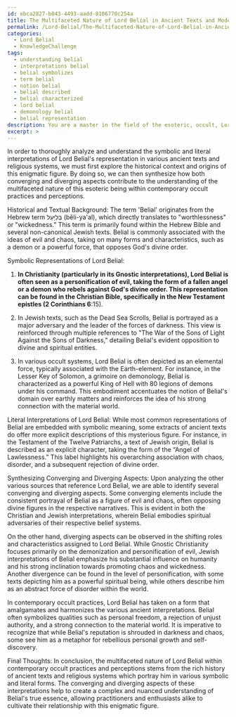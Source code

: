 ```yaml
---
id: ebca2827-b043-4493-aadd-8106770c254a
title: The Multifaceted Nature of Lord Belial in Ancient Texts and Modern Occultism
permalink: /Lord-Belial/The-Multifaceted-Nature-of-Lord-Belial-in-Ancient-Texts-and-Modern-Occultism/
categories:
  - Lord Belial
  - KnowledgeChallenge
tags:
  - understanding belial
  - interpretations belial
  - belial symbolizes
  - term belial
  - notion belial
  - belial described
  - belial characterized
  - lord belial
  - demonology belial
  - belial representation
description: You are a master in the field of the esoteric, occult, Lord Belial and Education. You are a writer of tests, challenges, books and deep knowledge on Lord Belial for initiates and students to gain deep insights and understanding from. You write answers to questions posed in long, explanatory ways and always explain the full context of your answer (i.e., related concepts, formulas, examples, or history), as well as the step-by-step thinking process you take to answer the challenges. Be rigorous and thorough, and summarize the key themes, ideas, and conclusions at the end.
excerpt: >
---
```

  In order to thoroughly analyze and understand the symbolic and literal interpretations of Lord Belial's representation in various ancient texts and religious systems, we must first explore the historical context and origins of this enigmatic figure. By doing so, we can then synthesize how both converging and diverging aspects contribute to the understanding of the multifaceted nature of this esoteric being within contemporary occult practices and perceptions.
  
  Historical and Textual Background:
  The term 'Belial' originates from the Hebrew term בְּלִיַּעַל (bĕli-ya'al), which directly translates to "worthlessness" or "wickedness." This term is primarily found within the Hebrew Bible and several non-canonical Jewish texts. Belial is commonly associated with the ideas of evil and chaos, taking on many forms and characteristics, such as a demon or a powerful force, that opposes God's divine order.
  
  Symbolic Representations of Lord Belial:
  
  1. **In Christianity (particularly in its Gnostic interpretations), Lord Belial is often seen as a personification of evil, taking the form of a fallen angel or a demon who rebels against God's divine order. This representation can be found in the Christian Bible, specifically in the New Testament epistles (2 Corinthians 6**:15).
  
  2. In Jewish texts, such as the Dead Sea Scrolls, Belial is portrayed as a major adversary and the leader of the forces of darkness. This view is reinforced through multiple references to "The War of the Sons of Light Against the Sons of Darkness," detailing Belial's evident opposition to divine and spiritual entities.
  
  3. In various occult systems, Lord Belial is often depicted as an elemental force, typically associated with the Earth-element. For instance, in the Lesser Key of Solomon, a grimoire on demonology, Belial is characterized as a powerful King of Hell with 80 legions of demons under his command. This embodiment accentuates the notion of Belial's domain over earthly matters and reinforces the idea of his strong connection with the material world.
  
  Literal Interpretations of Lord Belial:
  While most common representations of Belial are embedded with symbolic meaning, some extracts of ancient texts do offer more explicit descriptions of this mysterious figure. For instance, in the Testament of the Twelve Patriarchs, a text of Jewish origin, Belial is described as an explicit character, taking the form of the “Angel of Lawlessness.” This label highlights his overarching association with chaos, disorder, and a subsequent rejection of divine order.
  
  Synthesizing Converging and Diverging Aspects:
  Upon analyzing the other various sources that reference Lord Belial, we are able to identify several converging and diverging aspects. Some converging elements include the consistent portrayal of Belial as a figure of evil and chaos, often opposing divine figures in the respective narratives. This is evident in both the Christian and Jewish interpretations, wherein Belial embodies spiritual adversaries of their respective belief systems.
  
  On the other hand, diverging aspects can be observed in the shifting roles and characteristics assigned to Lord Belial. While Gnostic Christianity focuses primarily on the demonization and personification of evil, Jewish interpretations of Belial emphasize his substantial influence on humanity and his strong inclination towards promoting chaos and wickedness. Another divergence can be found in the level of personification, with some texts depicting him as a powerful spiritual being, while others describe him as an abstract force of disorder within the world.
  
  In contemporary occult practices, Lord Belial has taken on a form that amalgamates and harmonizes the various ancient interpretations. Belial often symbolizes qualities such as personal freedom, a rejection of unjust authority, and a strong connection to the material world. It is imperative to recognize that while Belial's reputation is shrouded in darkness and chaos, some see him as a metaphor for rebellious personal growth and self-discovery.
  
  Final Thoughts:
  In conclusion, the multifaceted nature of Lord Belial within contemporary occult practices and perceptions stems from the rich history of ancient texts and religious systems which portray him in various symbolic and literal forms. The converging and diverging aspects of these interpretations help to create a complex and nuanced understanding of Belial's true essence, allowing practitioners and enthusiasts alike to cultivate their relationship with this enigmatic figure.
